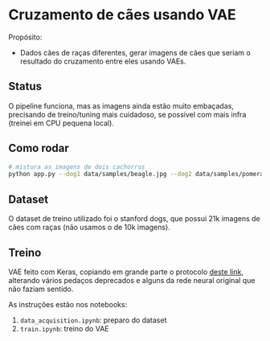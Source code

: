 # Cruzamento de cães usando VAE

Propósito:

- Dados cães de raças diferentes, gerar imagens de cães que seriam o resultado do cruzamento entre eles usando VAEs.

## Status

O pipeline funciona, mas as imagens ainda estão muito embaçadas, precisando de treino/tuning mais cuidadoso, se possivel com mais infra (treinei em CPU pequena local).

## Como rodar

```bash
# mistura as imagens de dois cachorros
python app.py --dog1 data/samples/beagle.jpg --dog2 data/samples/pomeranian.jpg --show True
```

## Dataset

O dataset de treino utilizado foi o stanford dogs, que possui 21k imagens de cães com raças (não usamos o de 10k imagens).

## Treino

VAE feito com Keras, copiando em grande parte o protocolo [deste link](https://github.com/Data-Science-kosta/Variational-Autoencoder-for-Face-Generation/blob/master/VAE_celebFaces.ipynb), alterando vários pedaços deprecados e alguns da rede neural original que não faziam sentido.

As instruções estão nos notebooks:

1. `data_acquisition.ipynb`: preparo do dataset
2. `train.ipynb`: treino do VAE
